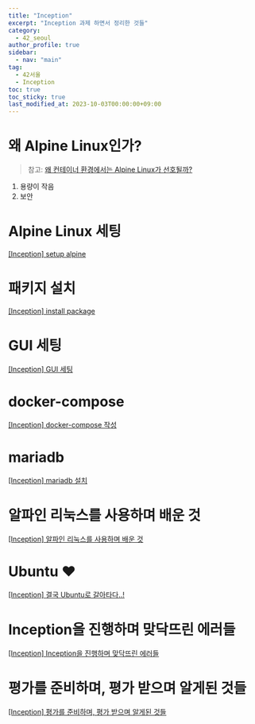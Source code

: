 ```yaml
---
title: "Inception"
excerpt: "Inception 과제 하면서 정리한 것들"
category: 
  - 42_seoul
author_profile: true
sidebar:
  - nav: "main" 
tag:
  - 42서울
  - Inception
toc: true
toc_sticky: true
last_modified_at: 2023-10-03T00:00:00+09:00
---
```


# 왜 Alpine Linux인가?
> 참고: [왜 컨테이너 환경에서는 Alpine Linux가 선호될까?](https://velog.io/@dry8r3ad/why-alpine-linux)

1. 용량이 작음
2. 보안

# Alpine Linux 세팅
[[Inception] setup alpine](/42_seoul/inception_setup_alpine/)

# 패키지 설치
[[Inception] install package](/42_seoul/inception_install_package/)

# GUI 세팅
[[Inception] GUI 세팅](/42_seoul/inception_gui/)

# docker-compose
[[Inception] docker-compose 작성](/42_seoul/inception_docker_compose/)

# mariadb
[[Inception] mariadb 설치](/42_seoul/inception_mariadb/)

# 알파인 리눅스를 사용하며 배운 것
[[Inception] 알파인 리눅스를 사용하며 배운 것](/42_seoul/learn_alpine/)

# Ubuntu ❤️
[[Inception] 결국 Ubuntu로 갈아타다..!](/42_seoul/inception_ubuntu/)

# Inception을 진행하며 맞닥뜨린 에러들
[[Inception] Inception을 진행하며 맞닥뜨린 에러들](/42_seoul/inception_errors/)

# 평가를 준비하며, 평가 받으며 알게된 것들
[[Inception] 평가를 준비하며, 평가 받으며 알게된 것들](/42_seoul/inception_evaluation/)
